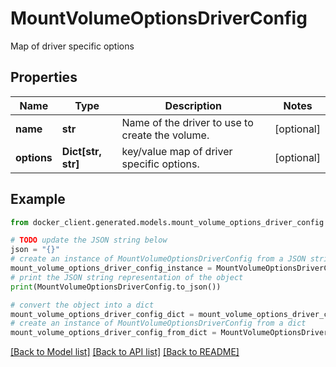 # MountVolumeOptionsDriverConfig

Map of driver specific options

## Properties

Name | Type | Description | Notes
------------ | ------------- | ------------- | -------------
**name** | **str** | Name of the driver to use to create the volume. | [optional] 
**options** | **Dict[str, str]** | key/value map of driver specific options. | [optional] 

## Example

```python
from docker_client.generated.models.mount_volume_options_driver_config import MountVolumeOptionsDriverConfig

# TODO update the JSON string below
json = "{}"
# create an instance of MountVolumeOptionsDriverConfig from a JSON string
mount_volume_options_driver_config_instance = MountVolumeOptionsDriverConfig.from_json(json)
# print the JSON string representation of the object
print(MountVolumeOptionsDriverConfig.to_json())

# convert the object into a dict
mount_volume_options_driver_config_dict = mount_volume_options_driver_config_instance.to_dict()
# create an instance of MountVolumeOptionsDriverConfig from a dict
mount_volume_options_driver_config_from_dict = MountVolumeOptionsDriverConfig.from_dict(mount_volume_options_driver_config_dict)
```
[[Back to Model list]](../README.md#documentation-for-models) [[Back to API list]](../README.md#documentation-for-api-endpoints) [[Back to README]](../README.md)


